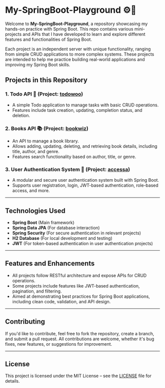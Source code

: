 
# My-SpringBoot-Playground ⚙️🚀

Welcome to **My-SpringBoot-Playground**, a repository showcasing my hands-on practice with Spring Boot. This repo contains various mini-projects and APIs that I have developed to learn and explore different features and functionalities of Spring Boot.

Each project is an independent server with unique functionality, ranging from simple CRUD applications to more complex systems. These projects are intended to help me practice building real-world applications and improving my Spring Boot skills.

## Projects in this Repository

### 1. **Todo API** 📝 (Project: [todowoo](https://github.com/ShyamSundhar1411/My-SpringBoot-Playground/tree/master/todowoo))
   - A simple Todo application to manage tasks with basic CRUD operations.
   - Features include task creation, updating, completion status, and deletion.

### 2. **Books API** 📚 (Project: [bookwiz](https://github.com/ShyamSundhar1411/My-SpringBoot-Playground/tree/master/bookwiz))
   - An API to manage a book library.
   - Allows adding, updating, deleting, and retrieving book details, including title, author, and genre.
   - Features search functionality based on author, title, or genre.

### 3. **User Authentication System** 🔐 (Project: [accessa](https://github.com/ShyamSundhar1411/My-SpringBoot-Playground/tree/master/accessa))  
   -  A modular and secure user authentication system built with Spring Boot.  
   -  Supports user registration, login, JWT-based authentication, role-based access, and more.
---

## Technologies Used

- **Spring Boot** (Main framework)
- **Spring Data JPA** (For database interaction)
- **Spring Security** (For secure authentication in relevant projects)
- **H2 Database** (For local development and testing)
- **JWT** (For token-based authentication in user authentication projects)

---

## Features and Enhancements

- All projects follow RESTful architecture and expose APIs for CRUD operations.
- Some projects include features like JWT-based authentication, pagination, and filtering.
- Aimed at demonstrating best practices for Spring Boot applications, including clean code, validation, and API design.

---

## Contributing

If you'd like to contribute, feel free to fork the repository, create a branch, and submit a pull request. All contributions are welcome, whether it's bug fixes, new features, or suggestions for improvement.

---

## License

This project is licensed under the MIT License – see the [LICENSE](LICENSE) file for details.
